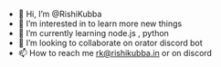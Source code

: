 - 👋 Hi, I’m @RishiKubba
- 👀 I’m interested in to learn more new things
- 🌱 I’m currently learning node.js , python
- 💞️ I’m looking to collaborate on orator discord bot
- 📫 How to reach me 
rk@rishikubba.in or on discord 
<!---
RishiKubba/RishiKubba is a ✨ special ✨ repository because its `README.md` (this file) appears on your GitHub profile.
You can click the Preview link to take a look at your changes.
--->
